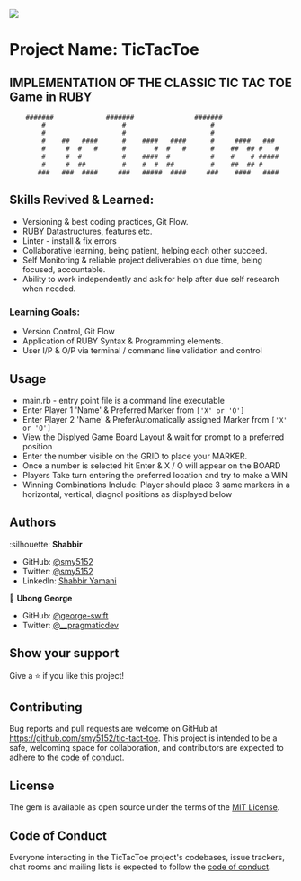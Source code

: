 ![](https://img.shields.io/badge/Microverse-blueviolet)
# Project Name: TicTacToe
## IMPLEMENTATION OF THE CLASSIC TIC TAC TOE Game in RUBY

```
    #######             #######               #######
        #                   #                     #
        #                   #                     #
        #    ##   ####      #    ####   ####      #     ####   ###
        #     #  #   #      #       #  #   #      #    ##  ## #   #
        #     #  #          #    ####  #          #    #    # #####
        #     #  ##         #    #  #  ##         #    ##  ## #
       ###   ###  ####     ###   #####  ####     ###    ####   ####
```

## Skills Revived & Learned:

- Versioning & best coding practices, Git Flow.
- RUBY Datastructures, features etc.
- Linter - install & fix errors
- Collaborative learning, being patient, helping each other succeed.
- Self Monitoring & reliable project deliverables on due time, being focused, accountable.
- Ability to work independently and ask for help after due self research when needed.

### Learning Goals:

- Version Control, Git Flow
- Application of RUBY Syntax & Programming elements.
- User I/P & O/P via terminal / command line validation and control
## Usage

- main.rb - entry point file is a command line executable
- Enter Player 1 'Name' & Preferred Marker from `['X' or 'O']`
- Enter Player 2 'Name' & PreferAutomatically assigned Marker from `['X' or 'O']`
- View the Displyed Game Board Layout & wait for prompt to a preferred position
- Enter the number visible on the GRID to place your MARKER.
- Once a number is selected hit Enter & X / O will appear on the BOARD
- Players Take turn entering the preferred location and try to make a WIN
- Winning Combinations Include: Player should place 3 same markers in a horizontal, vertical, diagnol positions as displayed below
## Authors

:silhouette: **Shabbir**

- GitHub: [@smy5152](https://github.com/smy5152)
- Twitter: [@smy5152](https://twitter.com/smy5152)
- LinkedIn: [Shabbir Yamani](https://www.linkedin.com/in/shabbirmyamani/)

👤 **Ubong George**

- GitHub: [@george-swift](https://github.com/george-swift)
- Twitter: [@\_\_pragmaticdev](https://twitter.com/__pragmaticdev)

## Show your support

Give a :star:️ if you like this project!

## Contributing

Bug reports and pull requests are welcome on GitHub at https://github.com/smy5152/tic-tact-toe. This project is intended to be a safe, welcoming space for collaboration, and contributors are expected to adhere to the [code of conduct](https://github.com/smy5152/tic-tact-toe/blob/development/CODE_OF_CONDUCT.md).

## License

The gem is available as open source under the terms of the [MIT License](https://opensource.org/licenses/MIT).

## Code of Conduct

Everyone interacting in the TicTacToe project's codebases, issue trackers, chat rooms and mailing lists is expected to follow the [code of conduct](https://github.com/smy5152/tic-tact-toe/blob/development/CODE_OF_CONDUCT.md).
